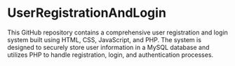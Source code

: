 # UserRegistrationAndLogin
This GitHub repository contains a comprehensive user registration and login system built using HTML, CSS, JavaScript, and PHP. The system is designed to securely store user information in a MySQL database and utilizes PHP to handle registration, login, and authentication processes.
